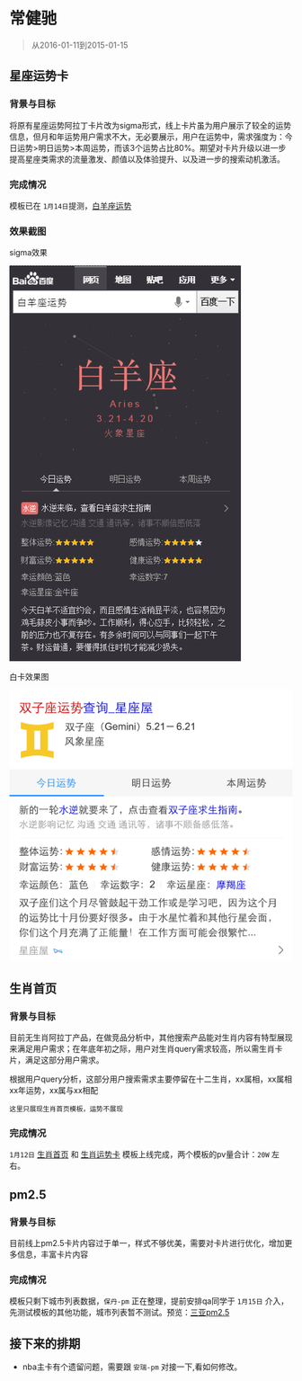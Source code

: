 # 常健驰

> 从2016-01-11到2015-01-15

## 星座运势卡

### 背景与目标

将原有星座运势阿拉丁卡片改为sigma形式，线上卡片虽为用户展示了较全的运势信息，但月和年运势用户需求不大，无必要展示，用户在运势中，需求强度为：今日运势>明日运势>本周运势，而该3个运势占比80%。期望对卡片升级以进一步提高星座类需求的流量激发、颜值以及体验提升、以及进一步的搜索动机激活。

### 完成情况

模板已在 `1月14日`提测，[白羊座运势](http://cp01-ala-fe-6.epc.baidu.com:8003/s?word=%E7%99%BD%E7%BE%8A%E5%BA%A7%E8%BF%90%E5%8A%BF&ts=5565706&t_kt=0&rsv_iqid=2793991772156148673&sa=ihr_1&rsv_sug4=1027&ss=001)

### 效果截图

sigma效果

![](img/v_changjianchi/xz.png)

白卡效果图

![](img/v_changjianchi/xz2.png)

## 生肖首页

### 背景与目标

目前无生肖阿拉丁产品，在做竞品分析中，其他搜索产品能对生肖内容有特型展现来满足用户需求；在年底年初之际，用户对生肖query需求较高，所以需生肖卡片，满足这部分用户需求。

根据用户query分析，这部分用户搜索需求主要停留在十二生肖，xx属相，xx属相xx年运势，xx属与xx相配

`这里只展现生肖首页模板，运势不展现`

### 完成情况

`1月12日` [生肖首页](http://cp01-ala-fe-6.epc.baidu.com:8003/s?word=%E7%99%BD%E7%BE%8A%E5%BA%A7%E8%BF%90%E5%8A%BF&ts=5565706&t_kt=0&rsv_iqid=2793991772156148673&sa=ihr_1&rsv_sug4=1027&ss=001) 和 [生肖运势卡](https://m.baidu.com/ssid=22266368616e676a69616e636869df09/s?word=1990%E5%B9%B4%E5%B1%9E%E9%A9%AC2016%E5%B9%B4%E8%BF%90%E5%8A%BF&sa=tb&ts=6132979&t_kt=0&ie=utf-8&rsv_t=10dd50N2lLYCj5fQqm0XCyGxYZnr%252FkDapaPkL8foBJyBYtm%252BNsP0&rsv_pq=7246359259479176661&ss=101&t_it=1&rsv_sug4=10438&inputT=9533&oq=%E7%94%9F%E8%82%96) 模板上线完成，两个模板的pv量合计：`20W` 左右。

## pm2.5

### 背景与目标

目前线上pm2.5卡片内容过于单一，样式不够优美，需要对卡片进行优化，增加更多信息，丰富卡片内容

### 完成情况

模板只剩下城市列表数据，`保丹-pm` 正在整理，提前安排qa同学于 `1月15日` 介入，先测试模板的其他功能，城市列表暂不测试。预览：[三亚pm2.5](https://wwwhttps.baidu.com/s?dev_workspace=platform&dev_tpl=pm25&tn=iphone&sid=99999&dev_online=0&dev_module=aladdin-wise&dev_file=default.xml&dev_fileformat=xml&dev_pos=asResult&wd=%E4%B8%89%E4%BA%9Apm2.5&word=%E4%B8%89%E4%BA%9Apm2.5#wa_ui_city_t=1452825251636)

## 接下来的排期

* nba主卡有个遗留问题，需要跟 `安瑞-pm` 对接一下,看如何修改。
